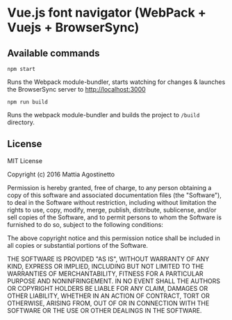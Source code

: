 # Vue.js font navigator  (WebPack + Vuejs + BrowserSync)

## Available commands

```shell
npm start
```

Runs the Webpack module-bundler, starts watching for changes & launches the BrowserSync server to [http://localhost:3000](http://localhost:3000)


```shell
npm run build
```

Runs the webpack module-bundler and builds the project to `/build` directory.

## License

MIT License

Copyright (c) 2016 Mattia Agostinetto

Permission is hereby granted, free of charge, to any person obtaining a copy
of this software and associated documentation files (the "Software"), to deal
in the Software without restriction, including without limitation the rights
to use, copy, modify, merge, publish, distribute, sublicense, and/or sell
copies of the Software, and to permit persons to whom the Software is
furnished to do so, subject to the following conditions:

The above copyright notice and this permission notice shall be included in all
copies or substantial portions of the Software.

THE SOFTWARE IS PROVIDED "AS IS", WITHOUT WARRANTY OF ANY KIND, EXPRESS OR
IMPLIED, INCLUDING BUT NOT LIMITED TO THE WARRANTIES OF MERCHANTABILITY,
FITNESS FOR A PARTICULAR PURPOSE AND NONINFRINGEMENT. IN NO EVENT SHALL THE
AUTHORS OR COPYRIGHT HOLDERS BE LIABLE FOR ANY CLAIM, DAMAGES OR OTHER
LIABILITY, WHETHER IN AN ACTION OF CONTRACT, TORT OR OTHERWISE, ARISING FROM,
OUT OF OR IN CONNECTION WITH THE SOFTWARE OR THE USE OR OTHER DEALINGS IN THE
SOFTWARE.
